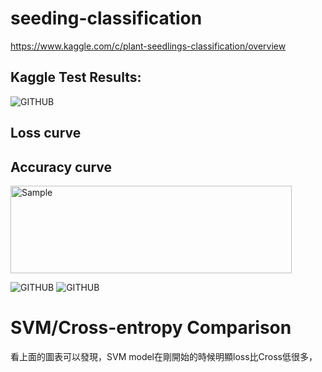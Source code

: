 # seeding-classification

https://www.kaggle.com/c/plant-seedlings-classification/overview

## Kaggle Test Results:
![GITHUB]( https://i.imgur.com/mNkaHIV.png "KaggleResults")

## Loss curve

## Accuracy curve
<p>
    <img src="https://i.imgur.com/hgWTEfc.png" alt="Sample"  width="450" height="140">
</p>

![GITHUB](https://i.imgur.com/hgWTEfc.png "KaggleResults")
![GITHUB](https://i.imgur.com/PTQMewT.png "KaggleResults")
# SVM/Cross-entropy Comparison
  看上面的圖表可以發現，SVM model在剛開始的時候明顯loss比Cross低很多，

